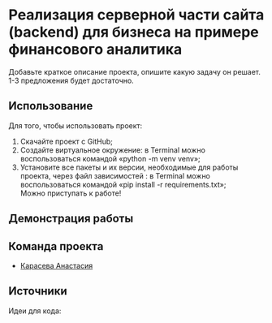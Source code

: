 # Реализация серверной части сайта (backend) для бизнеса на примере финансового аналитика

Добавьте краткое описание проекта, опишите какую задачу он решает. 1-3 предложения будет достаточно. 

## Использование
Для того, чтобы использовать проект:
1. Скачайте проект с GitHub;
2. Создайте виртуальное окружение: в Terminal можно воспользоваться командой «python -m venv venv»;
3. Установите все пакеты и их версии, необходимые для работы проекта, через файл зависимостей : в Terminal можно воспользоваться командой «pip install -r requirements.txt»;  
Можно приступать к работе!

## Демонстрация работы


## Команда проекта
- [Карасева Анастасия](https://t.me/karasevaad)

## Источники
Идеи для кода:
